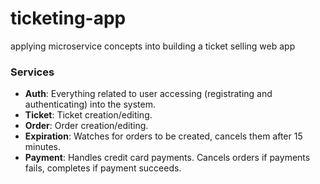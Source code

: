 # ticketing-app

applying microservice concepts into building a ticket selling web app

### Services

- **Auth**: Everything related to user accessing (registrating and authenticating) into the system.
- **Ticket**: Ticket creation/editing.
- **Order**: Order creation/editing.
- **Expiration**: Watches for orders to be created, cancels them after 15 minutes.
- **Payment**: Handles credit card payments. Cancels orders if payments fails, completes if payment succeeds.
